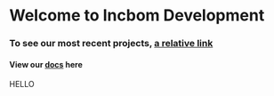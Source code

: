 # Welcome to Incbom Development
### To see our most recent projects, [a relative link](projects.md)
#### View our [docs](incbomdev.github.io/docs) here
HELLO
